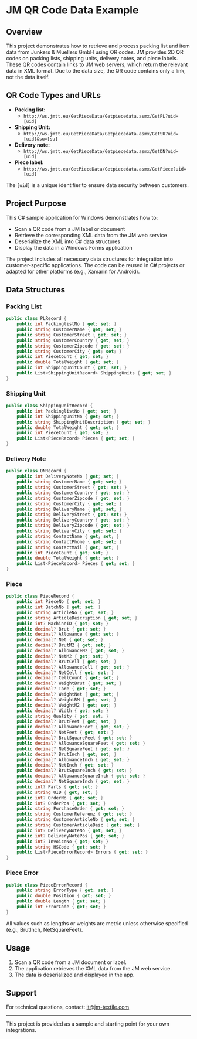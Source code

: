 # JM QR Code Data Example

## Overview

This project demonstrates how to retrieve and process packing list and item data from Junkers & Muellers GmbH using QR codes. JM provides 2D QR codes on packing lists, shipping units, delivery notes, and piece labels. These QR codes contain links to JM web servers, which return the relevant data in XML format. Due to the data size, the QR code contains only a link, not the data itself.

## QR Code Types and URLs

- **Packing list:**
  - `http://ws.jmtt.eu/GetPieceData/Getpiecedata.asmx/GetPL?uid=[uid]`
- **Shipping Unit:**
  - `http://ws.jmtt.eu/GetPieceData/Getpiecedata.asmx/GetSU?uid=[uid]&su=[su]`
- **Delivery note:**
  - `http://ws.jmtt.eu/GetPieceData/Getpiecedata.asmx/GetDN?uid=[uid]`
- **Piece label:**
  - `http://ws.jmtt.eu/GetPieceData/Getpiecedata.asmx/GetPiece?uid=[uid]`

The `[uid]` is a unique identifier to ensure data security between customers.

## Project Purpose

This C# sample application for Windows demonstrates how to: 
- Scan a QR code from a JM label or document
- Retrieve the corresponding XML data from the JM web service
- Deserialize the XML into C# data structures
- Display the data in a Windows Forms application

The project includes all necessary data structures for integration into customer-specific applications. The code can be reused in C# projects or adapted for other platforms (e.g., Xamarin for Android).

## Data Structures

### Packing List
```csharp
public class PLRecord {
    public int PackinglistNo { get; set; }
    public string CustomerName { get; set; }
    public string CustomerStreet { get; set; }
    public string CustomerCountry { get; set; }
    public string CustomerZipcode { get; set; }
    public string CustomerCity { get; set; }
    public int PieceCount { get; set; }
    public double TotalWeight { get; set; }
    public int ShippingUnitCount { get; set; }
    public List<ShippingUnitRecord> ShippingUnits { get; set; }
}
```

### Shipping Unit
```csharp
public class ShippingUnitRecord {
    public int PackinglistNo { get; set; }
    public int ShippingUnitNo { get; set; }
    public string ShippingUnitDescription { get; set; }
    public double TotalWeight { get; set; }
    public int PieceCount { get; set; }
    public List<PieceRecord> Pieces { get; set; }
}
```

### Delivery Note
```csharp
public class DNRecord {
    public int DeliveryNoteNo { get; set; }
    public string CustomerName { get; set; }
    public string CustomerStreet { get; set; }
    public string CustomerCountry { get; set; }
    public string CustomerZipcode { get; set; }
    public string CustomerCity { get; set; }
    public string DeliveryName { get; set; }
    public string DeliveryStreet { get; set; }
    public string DeliveryCountry { get; set; }
    public string DeliveryZipcode { get; set; }
    public string DeliveryCity { get; set; }
    public string ContactName { get; set; }
    public string ContactPhone { get; set; }
    public string ContactMail { get; set; }
    public int PieceCount { get; set; }
    public double TotalWeight { get; set; }
    public List<PieceRecord> Pieces { get; set; }
}
```

### Piece
```csharp
public class PieceRecord {
    public int PieceNo { get; set; }
    public int BatchNo { get; set; }
    public string ArticleNo { get; set; }
    public string ArticleDescription { get; set; }
    public int? MachineID { get; set; }
    public decimal? Brut { get; set; }
    public decimal? Allowance { get; set; }
    public decimal? Net { get; set; }
    public decimal? BrutM2 { get; set; }
    public decimal? AllowanceM2 { get; set; }
    public decimal? NetM2 { get; set; }
    public decimal? BrutCell { get; set; }
    public decimal? AllowanceCell { get; set; }
    public decimal? NetCell { get; set; }
    public decimal? CellCount { get; set; }
    public decimal? WeightBrut { get; set; }
    public decimal? Tare { get; set; }
    public decimal? WeightNet { get; set; }
    public decimal? WeightRM { get; set; }
    public decimal? WeightM2 { get; set; }
    public decimal? Width { get; set; }
    public string Quality { get; set; }
    public decimal? BrutFeet { get; set; }
    public decimal? AllowanceFeet { get; set; }
    public decimal? NetFeet { get; set; }
    public decimal? BrutSquareFeet { get; set; }
    public decimal? AllowanceSquareFeet { get; set; }
    public decimal? NetSquareFeet { get; set; }
    public decimal? BrutInch { get; set; }
    public decimal? AllowanceInch { get; set; }
    public decimal? NetInch { get; set; }
    public decimal? BrutSquareInch { get; set; }
    public decimal? AllowanceSquareInch { get; set; }
    public decimal? NetSquareInch { get; set; }
    public int? Parts { get; set; }
    public string UID { get; set; }
    public int? OrderNo { get; set; }
    public int? OrderPos { get; set; }
    public string PurchaseOrder { get; set; }
    public string CustomerReferenz { get; set; }
    public string CustomerArticleNo { get; set; }
    public string CustomerArticleDesc { get; set; }
    public int? DeliveryNoteNo { get; set; }
    public int? DeliveryNotePos { get; set; }
    public int? InvoiceNo { get; set; }
    public string HSCode { get; set; }
    public List<PieceErrorRecord> Errors { get; set; }
}
```

### Piece Error
```csharp
public class PieceErrorRecord {
    public string ErrorType { get; set; }
    public double Position { get; set; }
    public double Length { get; set; }
    public int ErrorCode { get; set; }
}
```

All values such as lengths or weights are metric unless otherwise specified (e.g., BrutInch, NetSquareFeet).

## Usage

1. Scan a QR code from a JM document or label.
2. The application retrieves the XML data from the JM web service.
3. The data is deserialized and displayed in the app.

## Support

For technical questions, contact: it@jm-textile.com

---

This project is provided as a sample and starting point for your own integrations.
